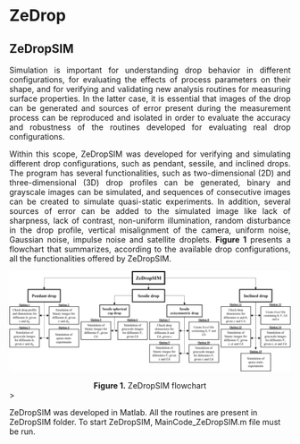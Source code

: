 # ZeDrop


## ZeDropSIM
<p><div style="text-align: justify">Simulation is important for understanding drop behavior in different configurations, for evaluating the effects of process parameters on their shape, and for verifying and validating new analysis routines for measuring surface properties. In the latter case, it is essential that images of the drop can be generated and sources of error present during the measurement process can be reproduced and isolated in order to evaluate the accuracy and robustness of the routines developed for evaluating real drop configurations.</div></p>

<p><div style="text-align: justify">Within this scope, ZeDropSIM was developed for verifying and simulating different drop configurations, such as pendant, sessile, and inclined drops. The program has several functionalities, such as two-dimensional (2D) and three-dimensional (3D) drop profiles can be generated, binary and grayscale images can be simulated, and sequences of consecutive images can be created to simulate quasi-static experiments. In addition, several sources of error can be added to the simulated image like lack of sharpness, lack of contrast, non-uniform illumination, random disturbance in the drop profile, vertical misalignment of the camera, uniform noise, Gaussian noise, impulse noise and satellite droplets. <strong>Figure 1</strong> presents a flowchart that summarizes, according to the available drop configurations, all the functionalities offered by ZeDropSIM.</div></p>

![Figure 1. ZeDropSIM flowchart](FlowchartZeDropSIM.png)
<div align="center"><strong>Figure 1.</strong> ZeDropSIM flowchart</div>>

ZeDropSIM was developed in Matlab. All the routines are present in ZeDropSIM folder. To start ZeDropSIM, MainCode_ZeDropSIM.m file must be run. 
